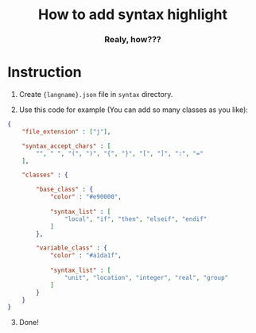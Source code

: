 <h1 align="center">How to add syntax highlight</h1>
<h3 align="center">Realy, how???</h3>

# Instruction

1. Create `{langname}.json` file in `syntax` directory.

2. Use this code for example (You can add so many classes as you like):

```json
{
    "file_extension" : ["j"],

    "syntax_accept_chars" : [
        "", " ", "(", ")", "{", "}", "[", "]", ":", "="
    ],

    "classes" : {

        "base_class" : {
            "color" : "#e90000",
            
            "syntax_list" : [
                "local", "if", "then", "elseif", "endif"
            ]
        },

        "variable_class" : {
            "color" : "#a1da1f",
            
            "syntax_list" : [
                "unit", "location", "integer", "real", "group"
            ]
        }
    }
}
```
3. Done!
